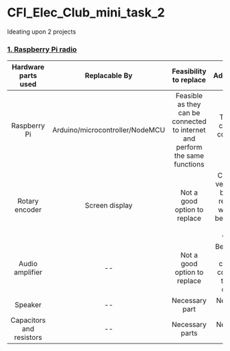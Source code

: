 # CFI_Elec_Club_mini_task_2
Ideating upon 2 projects
### [ 1. Raspberry Pi radio](https://www.instructables.com/id/Raspberry-Pi-Radio/)
| Hardware parts used   | Replacable By | Feasibility to replace | Advantages |
| :---:        | :---:         | :---:                  | :---:      |
| Raspberry Pi | Arduino/microcontroller/NodeMCU | Feasible as they can be connected to internet and perform the same functions | They are cheap as compared to Rpi |
| Rotary encoder | Screen display | Not a good option to replace | Currently, very cheap but after replacing we would be having a touch display |
| Audio amplifier | -- | Not a good option to replace | Best option & very cheap as compared to other options |
| Speaker | -- | Necessary part | Necessary part |
| Capacitors and resistors | -- | Necessary parts | Necessary Parts |
&nbsp;

